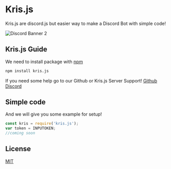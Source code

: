 # Kris.js

Kris.js are discord.js but easier way to make a Discord Bot with simple code!

![Discord Banner 2](https://discordapp.com/api/guilds/798749894373802004/widget.png?style=banner2)

## Kris.js Guide

We need to install package with [npm](https://www.npmjs.com/)
```bash
npm install kris.js
```

If you need some help go to our Github or Kris.js Server Support!
[Github](https://github.com/StawaDev/kris-js)
[Discord](https://discord.gg/mtZkJ3tETZ)

## Simple code

And we will give you some example for setup!

```javascript
const kris = require('kris.js');
var token = INPUTOKEN;
//coming soon
```

## License
[MIT](https://choosealicense.com/licenses/mit/)
